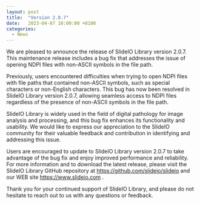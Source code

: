 ```yaml
---
layout: post
title:  "Version 2.0.7"
date:   2023-04-07 10:00:00 +0100
categories: 
  - News
---
```

We are pleased to announce the release of SlideIO Library version 2.0.7. This maintenance release includes a bug fix that addresses the issue of opening NDPI files with non-ASCII symbols in the file path.
<!--more-->
Previously, users encountered difficulties when trying to open NDPI files with file paths that contained non-ASCII symbols, such as special characters or non-English characters. This bug has now been resolved in SlideIO Library version 2.0.7, allowing seamless access to NDPI files regardless of the presence of non-ASCII symbols in the file path.

SlideIO Library is widely used in the field of digital pathology for image analysis and processing, and this bug fix enhances its functionality and usability. We would like to express our appreciation to the SlideIO community for their valuable feedback and contribution in identifying and addressing this issue.

Users are encouraged to update to SlideIO Library version 2.0.7 to take advantage of the bug fix and enjoy improved performance and reliability. For more information and to download the latest release, please visit the SlideIO Library GitHub repository at https://github.com/slideio/slideio and our WEB site https://www.slideio.com .

Thank you for your continued support of SlideIO Library, and please do not hesitate to reach out to us with any questions or feedback.